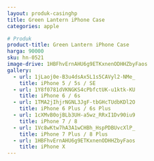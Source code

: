 ```yaml
---
layout: produk-casinghp
title: Green Lantern iPhone Case
categories: apple

# Produk
product-title: Green Lantern iPhone Case
harga: 90000
sku: hn-0521
image-drive: 1HBFhvErnAHU6g9ETKxnenODHHZbyFaos
gallery:
  - url: 1jLaoj0e-B3u4dsAx5L1s5CAVyl2-NMe_
    title: iPhone 5 / 5s / SE
  - url: 1Y8f0781dVKNGKS4cPbfctUK-u1ktk-KU
    title: iPhone 6 / 6s
  - url: 1TMA2jIhjrNGNL3JgF-tbGHcTUdbKDl2O
    title: iPhone 6 Plus / 6s Plus
  - url: 1cXMvB0ojBLb3UH-a5wz_RRxI1Dv90iu9
    title: iPhone 7 / 8
  - url: 1Vc8wKtw7hA3A1wCHBh_HspPDBUvcXlP_
    title: iPhone 7 Plus / 8 Plus
  - url: 1HBFhvErnAHU6g9ETKxnenODHHZbyFaos
    title: iPhone X
---
```

